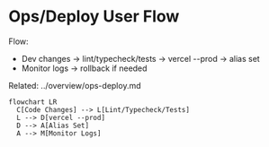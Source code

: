 # Ops/Deploy User Flow

Flow:
- Dev changes → lint/typecheck/tests → vercel --prod → alias set
- Monitor logs → rollback if needed

Related: ../overview/ops-deploy.md

```mermaid
flowchart LR
  C[Code Changes] --> L[Lint/Typecheck/Tests]
  L --> D[vercel --prod]
  D --> A[Alias Set]
  A --> M[Monitor Logs]
```



